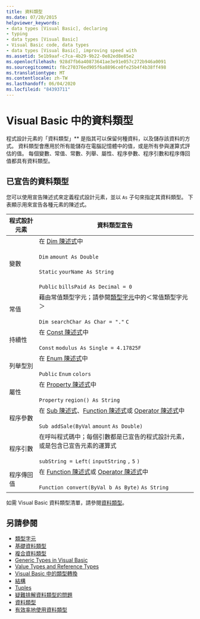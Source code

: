 ```yaml
---
title: 資料類型
ms.date: 07/20/2015
helpviewer_keywords:
- data types [Visual Basic], declaring
- typing
- data types [Visual Basic]
- Visual Basic code, data types
- data types [Visual Basic], improving speed with
ms.assetid: 5e1b9aaf-c7ca-4b29-9b22-0e82ed8e85e2
ms.openlocfilehash: 928d7fb6a40873641ae3e91e057c272b946a0091
ms.sourcegitcommit: f8c270376ed905f6a8896ce0fe25b4f4b38ff498
ms.translationtype: MT
ms.contentlocale: zh-TW
ms.lasthandoff: 06/04/2020
ms.locfileid: "84393711"
---
```

# <a name="data-types-in-visual-basic"></a>Visual Basic 中的資料類型
程式設計元素的「資料類型」** 是指其可以保留何種資料，以及儲存該資料的方式。 資料類型會應用於所有能儲存在電腦記憶體中的值，或是所有參與運算式評估的值。 每個變數、常值、常數、列舉、屬性、程序參數、程序引數和程序傳回值都具有資料類型。  
  
## <a name="declared-data-types"></a>已宣告的資料類型  
 您可以使用宣告陳述式來定義程式設計元素，並以 `As` 子句來指定其資料類型。 下表顯示用來宣告各種元素的陳述式。  
  
|程式設計元素|資料類型宣告|  
|-------------------------|---------------------------|  
|變數|在 [Dim 陳述式](../../../language-reference/statements/dim-statement.md)中<br /><br /> `Dim`   `amount As Double`<br /><br /> `Static`   `yourName As String`<br /><br /> `Public`   `billsPaid As Decimal = 0`|  
|常值|藉由常值類型字元；請參閱[類型字元](type-characters.md)中的＜常值類型字元＞<br /><br /> `Dim searchChar As Char = "."`  `C`|  
|持續性|在 [Const 陳述式](../../../language-reference/statements/const-statement.md)中<br /><br /> `Const`   `modulus As Single = 4.17825F`|  
|列舉型別|在 [Enum 陳述式](../../../language-reference/statements/enum-statement.md)中<br /><br /> `Public`   `Enum`   `colors`|  
|屬性|在 [Property 陳述式](../../../language-reference/statements/property-statement.md)中<br /><br /> `Property`   `region() As String`|  
|程序參數|在 [Sub 陳述式](../../../language-reference/statements/sub-statement.md)、[Function 陳述式](../../../language-reference/statements/function-statement.md)或 [Operator 陳述式](../../../language-reference/statements/operator-statement.md)中<br /><br /> `Sub addSale(ByVal`   `amount`   `As Double)`|  
|程序引數|在呼叫程式碼中；每個引數都是已宣告的程式設計元素，或是包含已宣告元素的運算式<br /><br /> `subString = Left(`  `inputString`  `,`   `5`  `)`|  
|程序傳回值|在 [Function 陳述式](../../../language-reference/statements/function-statement.md)或 [Operator 陳述式](../../../language-reference/statements/operator-statement.md)中<br /><br /> `Function convert(ByVal b As Byte)`   `As String`|  
  
 如需 Visual Basic 資料類型清單，請參閱[資料類型](../../../language-reference/data-types/index.md)。  
  
## <a name="see-also"></a>另請參閱

- [類型字元](type-characters.md)
- [基礎資料類型](elementary-data-types.md)
- [複合資料類型](composite-data-types.md)
- [Generic Types in Visual Basic](generic-types.md)
- [Value Types and Reference Types](value-types-and-reference-types.md)
- [Visual Basic 中的類型轉換](type-conversions.md)
- [結構](structures.md)
- [Tuples](tuples.md)
- [疑難排解資料類型的問題](troubleshooting-data-types.md)
- [資料類型](../../../language-reference/data-types/index.md)
- [有效率地使用資料類型](efficient-use-of-data-types.md)
